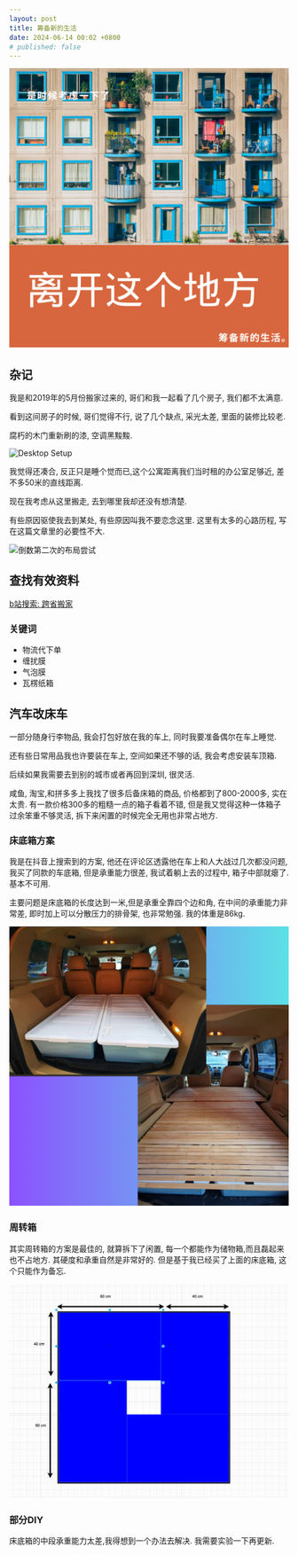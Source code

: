 ```yaml
---
layout: post
title: 筹备新的生活
date: 2024-06-14 00:02 +0800
# published: false
---
```


![Apartments, Architecture, Balconies image. Free for use.](https://github.com/lyleLH/image-repo/blob/master/images/Orange%20Bold%20and%20Dynamic%20Photo%20Greeting%20Oktoberfest%20Instagram%20Post.png?raw=true)

<!-- ![Apartments, Architecture, Balconies image. Free for use.](https://cdn.pixabay.com/photo/2016/11/21/15/09/apartments-1845884_1280.jpg) -->

## 杂记

我是和2019年的5月份搬家过来的, 哥们和我一起看了几个房子, 我们都不太满意.

看到这间房子的时候, 哥们觉得不行, 说了几个缺点, 采光太差, 里面的装修比较老. 

腐朽的木门重新刷的漆, 空调黑黢黢.

![Desktop Setup](https://lh3.googleusercontent.com/pw/AP1GczPOnPeMfRIu8Zekcd94AutS7YwkzJL0spMkPm3iLyFfuJUB_M-cJ4pywXn7CV_WJfXQJtMLpwp23M7l-gRuyo17TjbG1sxyE18K8WU9r-4Y7yr7yyjE4ebTRTBZB4aCfQtNUAgYIrLRx20Zan9xzlbq=w1488-h1984-s-no-gm?authuser=0)

我觉得还凑合, 反正只是睡个觉而已,这个公寓距离我们当时租的办公室足够近, 差不多50米的直线距离.

现在我考虑从这里搬走, 去到哪里我却还没有想清楚.

有些原因驱使我去到某处, 有些原因叫我不要恋念这里. 这里有太多的心路历程, 写在这篇文章里的必要性不大.

![倒数第二次的布局尝试](https://lh3.googleusercontent.com/pw/AP1GczOMuxgTQD1LUNMbglB2MBgNCbe9gZsJ-jhEfGdvomPsipuG2tQJRSxYSWCNHMpNYnzCeEgso-TSv_2tmwHdRm1HADKGvIuFyP4aQaBWbtxmsBKN7mWYUI0Uyr_OOy26PSkz7GXnqawCM2bIlLV1KEqj=w2646-h1984-s-no-gm?authuser=0)

## 查找有效资料

[b站搜索: 跨省搬家](https://search.bilibili.com/all?keyword=%E8%B7%A8%E7%9C%81%E6%90%AC%E5%AE%B6&from_source=webtop_search&spm_id_from=333.999&search_source=5)

### 关键词

- 物流代下单
- 缠扰膜
- 气泡膜
- 瓦楞纸箱

## 汽车改床车

一部分随身行李物品, 我会打包好放在我的车上, 同时我要准备偶尔在车上睡觉.

还有些日常用品我也许要装在车上, 空间如果还不够的话, 我会考虑安装车顶箱.

后续如果我需要去到别的城市或者再回到深圳, 很灵活.

咸鱼, 淘宝,和拼多多上我找了很多后备床箱的商品, 价格都到了800-2000多, 实在太贵. 有一款价格300多的粗糙一点的箱子看着不错, 但是我又觉得这种一体箱子过余笨重不够灵活, 拆下来闲置的时候完全无用也非常占地方.


### 床底箱方案

我是在抖音上搜索到的方案, 他还在评论区透露他在车上和人大战过几次都没问题, 我买了同款的车底箱, 但是承重能力很差, 我试着躺上去的过程中, 箱子中部就瘪了.基本不可用.

主要问题是床底箱的长度达到一米,但是承重全靠四个边和角, 在中间的承重能力非常差, 即时加上可以分散压力的排骨架, 也非常勉强. 我的体重是86kg.

![床底箱方案](https://github.com/lyleLH/image-repo/blob/master/images/%E6%9C%AA%E5%91%BD%E5%90%8D%E7%9A%84%E8%AE%BE%E8%AE%A1.png?raw=true)

### 周转箱

其实周转箱的方案是最佳的, 就算拆下了闲置, 每一个都能作为储物箱,而且磊起来也不占地方. 其硬度和承重自然是非常好的. 但是基于我已经买了上面的床底箱, 这个只能作为备忘.

![周转箱方案](https://github.com/lyleLH/image-repo/blob/master/images/SCR-20240617-tzbj.png?raw=true)

### 部分DIY

床底箱的中段承重能力太差,我得想到一个办法去解决. 我需要实验一下再更新.
